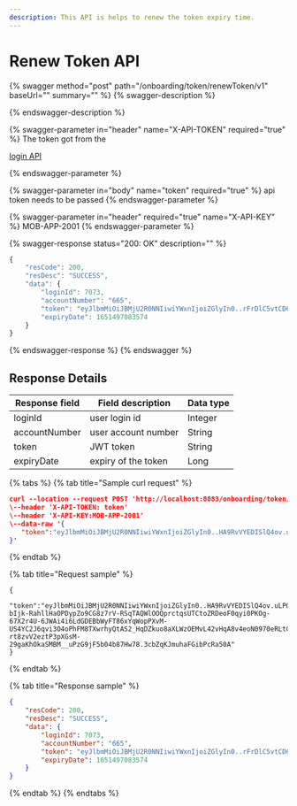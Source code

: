 ```yaml
---
description: This API is helps to renew the token expiry time.
---
```


# Renew Token API



{% swagger method="post" path="/onboarding/token/renewToken/v1" baseUrl="<domain>" summary="" %}
{% swagger-description %}

{% endswagger-description %}

{% swagger-parameter in="header" name="X-API-TOKEN" required="true" %}
The token got from the 

[login API](../../api-specification/authentication-and-authorization/login-api.md)


{% endswagger-parameter %}

{% swagger-parameter in="body" name="token" required="true" %}
api token needs to be passed
{% endswagger-parameter %}

{% swagger-parameter in="header" required="true" name="X-API-KEY" %}
MOB-APP-2001
{% endswagger-parameter %}

{% swagger-response status="200: OK" description="" %}
```javascript
{
    "resCode": 200,
    "resDesc": "SUCCESS",
    "data": {
        "loginId": 7073,
        "accountNumber": "665",
        "token": "eyJlbmMiOiJBMjU2R0NNIiwiYWxnIjoiZGlyIn0..rFrDlC5vtCD6LrRa.vazS8DZ_RlF1c7pzoynsvzYhkhaE-POnNbh9AG0mAmMgZ1NfF-u8nHhO47Qm2M-CKHXIwzDlfg0SmJg7ADXLzzSsFocYNLWLAHTj5_j7Eq_kciJRCiv_4DjgB3wJbs7sSDOVacaTG9xAVwGm6mQCXvJskpiN3N1y0fK6xK_i-BaVCFA6A5eJlUI8TJ45L-S950TrTiHPDzxyhmwE1ZNM6n9VAIx0qNEj0PVppk0vvXoPge4A-gQoUIYW7k6e1LVYCuueaPE.PP9vWivGNUQ9bMO_d0NfcQ",
        "expiryDate": 1651497083574
    }
}
```
{% endswagger-response %}
{% endswagger %}

## Response Details

| Response field | Field description   | Data type |
| -------------- | ------------------- | --------- |
| loginId        | user login id       | Integer   |
| accountNumber  | user account number | String    |
| token          | JWT token           | String    |
| expiryDate     | expiry of the token | Long      |

{% tabs %}
{% tab title="Sample curl request" %}
```json
curl --location --request POST 'http://localhost:8083/onboarding/token/renewToken/v1' \
\--header 'X-API-TOKEN: token'
\--header 'X-API-KEY:MOB-APP-2001'
\--data-raw '{
   "token":"eyJlbmMiOiJBMjU2R0NNIiwiYWxnIjoiZGlyIn0..HA9RvVYEDISlQ4ov.uLPQ-bIjk-RahllHaOPDypZo9CG8z7rV-RSqTAQWlOOQprctqsUTCtoZRDeoF0qyi0PKOg-67X2r4U-6JWAi4i6LdGDEBbWyFT86xYqWopPXvM-US4YC2J6qvi3O4oPhFM8TXwrhyQtAS2_HqDZkuo8aXLWzOEMvL42vHqA8v4eoN0970eRLtCrtdUH5iWEkDX8tkHeLFKvHTwYVXjS-rt8zvV2eztP3pXGsM-29gaKhOkaSMBM__uPzG9jF5b04b87Hw78.3cbZqKJmuhaFGibPcRa50A"
}'
```
{% endtab %}

{% tab title="Request sample" %}
```json5
{
   "token":"eyJlbmMiOiJBMjU2R0NNIiwiYWxnIjoiZGlyIn0..HA9RvVYEDISlQ4ov.uLPQ-bIjk-RahllHaOPDypZo9CG8z7rV-RSqTAQWlOOQprctqsUTCtoZRDeoF0qyi0PKOg-67X2r4U-6JWAi4i6LdGDEBbWyFT86xYqWopPXvM-US4YC2J6qvi3O4oPhFM8TXwrhyQtAS2_HqDZkuo8aXLWzOEMvL42vHqA8v4eoN0970eRLtCrtdUH5iWEkDX8tkHeLFKvHTwYVXjS-rt8zvV2eztP3pXGsM-29gaKhOkaSMBM__uPzG9jF5b04b87Hw78.3cbZqKJmuhaFGibPcRa50A"
}
```
{% endtab %}

{% tab title="Response sample" %}
```json
{
    "resCode": 200,
    "resDesc": "SUCCESS",
    "data": {
        "loginId": 7073,
        "accountNumber": "665",
        "token": "eyJlbmMiOiJBMjU2R0NNIiwiYWxnIjoiZGlyIn0..rFrDlC5vtCD6LrRa.vazS8DZ_RlF1c7pzoynsvzYhkhaE-POnNbh9AG0mAmMgZ1NfF-u8nHhO47Qm2M-CKHXIwzDlfg0SmJg7ADXLzzSsFocYNLWLAHTj5_j7Eq_kciJRCiv_4DjgB3wJbs7sSDOVacaTG9xAVwGm6mQCXvJskpiN3N1y0fK6xK_i-BaVCFA6A5eJlUI8TJ45L-S950TrTiHPDzxyhmwE1ZNM6n9VAIx0qNEj0PVppk0vvXoPge4A-gQoUIYW7k6e1LVYCuueaPE.PP9vWivGNUQ9bMO_d0NfcQ",
        "expiryDate": 1651497083574
    }
}
```
{% endtab %}
{% endtabs %}
